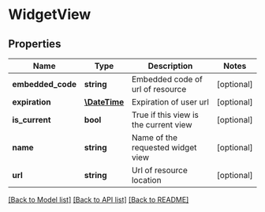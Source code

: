 # WidgetView

## Properties
Name | Type | Description | Notes
------------ | ------------- | ------------- | -------------
**embedded_code** | **string** | Embedded code of url of resource | [optional] 
**expiration** | [**\DateTime**](\DateTime.md) | Expiration of user url | [optional] 
**is_current** | **bool** | True if this view is the current view | [optional] 
**name** | **string** | Name of the requested widget view | [optional] 
**url** | **string** | Url of resource location | [optional] 

[[Back to Model list]](../README.md#documentation-for-models) [[Back to API list]](../README.md#documentation-for-api-endpoints) [[Back to README]](../README.md)


